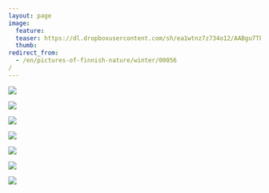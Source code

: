 ```yaml
---
layout: page
image:
  feature:
  teaser: https://dl.dropboxusercontent.com/sh/ea1wtnz7z734o12/AABgu7TFWE5cIkfxgI08OXRCa/luontokuvat/talvi/4/DS43878_-245px.jpg
  thumb:
redirect_from:
  - /en/pictures-of-finnish-nature/winter/00056/
---
```


[![](https://dl.dropboxusercontent.com/sh/ea1wtnz7z734o12/AACYnGY7guo9cexiVXFQlA6Ba/luontokuvat/talvi/3/DS43892-800px.jpg)](https://dl.dropboxusercontent.com/sh/ea1wtnz7z734o12/AABGOSq4-1V1Y4hS1QgJbgIpa/luontokuvat/talvi/3/DS43892.jpg)

[![](https://dl.dropboxusercontent.com/sh/ea1wtnz7z734o12/AAC2IDs0g_tjJh7Tu604Mfc5a/luontokuvat/talvi/3/DS43875-800px.jpg)](https://dl.dropboxusercontent.com/sh/ea1wtnz7z734o12/AAB3yl-LsZdD6q1EzGu1Mvw3a/luontokuvat/talvi/3/DS43875.jpg)

[![](https://dl.dropboxusercontent.com/sh/ea1wtnz7z734o12/AAArOaRTDfR1bx7a-2C62GL2a/luontokuvat/talvi/3/DS43878-800px.jpg)](https://dl.dropboxusercontent.com/sh/ea1wtnz7z734o12/AAA0fDOwq2qfkpXqaWD4JIrya/luontokuvat/talvi/3/DS43878.jpg)

[![](https://dl.dropboxusercontent.com/sh/ea1wtnz7z734o12/AAD77OQsiFZyZWt7uJuXYC80a/luontokuvat/talvi/3/DS43881-800px.jpg)](https://dl.dropboxusercontent.com/sh/ea1wtnz7z734o12/AAD3cj-Z1gy290FzAqM9vbila/luontokuvat/talvi/3/DS43881.jpg)

[![](https://dl.dropboxusercontent.com/sh/ea1wtnz7z734o12/AADoAtX-jZdYIwpbJcV397-Da/luontokuvat/talvi/3/DS43882-800px.jpg)](https://dl.dropboxusercontent.com/sh/ea1wtnz7z734o12/AABCseCUSOjGCbQFFuHN0sFsa/luontokuvat/talvi/3/DS43882.jpg)

[![](https://dl.dropboxusercontent.com/sh/ea1wtnz7z734o12/AAAqG2OMeBT1taBksuBtzbVMa/luontokuvat/talvi/4/DS43892_1-800px.jpg)](https://dl.dropboxusercontent.com/sh/ea1wtnz7z734o12/AABFWh_aaZRLYRrS3WP5MyHla/luontokuvat/talvi/4/DS43892_1.jpg)

[![](https://dl.dropboxusercontent.com/sh/ea1wtnz7z734o12/AADvpJOeS586_HW3e-mvcPm0a/luontokuvat/talvi/4/DS43878_-800px.jpg)](https://dl.dropboxusercontent.com/sh/ea1wtnz7z734o12/AACgqymRehkE5v-CZgQmB1Kra/luontokuvat/talvi/4/DS43878_.jpg)
